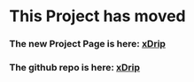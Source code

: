 # This Project has moved


### The new Project Page is here: [xDrip](http://stephenblackwasalreadytaken.github.io/xDrip/)


### The github repo is here: [xDrip](https://github.com/StephenBlackWasAlreadyTaken/xDrip)
